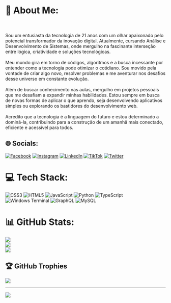 # 💫 About Me:
<br><br>Sou um entusiasta da tecnologia de 21 anos com um olhar apaixonado pelo potencial transformador da inovação digital. Atualmente, cursando Análise e Desenvolvimento de Sistemas, onde mergulho na fascinante interseção entre lógica, criatividade e soluções tecnológicas.<br><br>Meu mundo gira em torno de códigos, algoritmos e a busca incessante por entender como a tecnologia pode otimizar o cotidiano. Sou movido pela vontade de criar algo novo, resolver problemas e me aventurar nos desafios desse universo em constante evolução.<br><br>Além de buscar conhecimento nas aulas, mergulho em projetos pessoais que me desafiam a expandir minhas habilidades. Estou sempre em busca de novas formas de aplicar o que aprendo, seja desenvolvendo aplicativos simples ou explorando os bastidores do desenvolvimento web.<br><br>Acredito que a tecnologia é a linguagem do futuro e estou determinado a dominá-la, contribuindo para a construção de um amanhã mais conectado, eficiente e acessível para todos.<br>


## 🌐 Socials:
[![Facebook](https://img.shields.io/badge/Facebook-%231877F2.svg?logo=Facebook&logoColor=white)](https://facebook.com/https://www.facebook.com/conrado.soares.75?mibextid=ZbWKwL) [![Instagram](https://img.shields.io/badge/Instagram-%23E4405F.svg?logo=Instagram&logoColor=white)](https://instagram.com/https://www.instagram.com/conrado_soaresss?igshid=YzAwZjE1ZTI0Zg==) [![LinkedIn](https://img.shields.io/badge/LinkedIn-%230077B5.svg?logo=linkedin&logoColor=white)]([https://linkedin.com/in/https://www.linkedin.com/in/conrado-soares-387317207?utm_source=share&utm_campaign=share_via&utm_content=profile&utm_medium=android_app](https://www.linkedin.com/in/conrado-soares-387317207)) [![TikTok](https://img.shields.io/badge/TikTok-%23000000.svg?logo=TikTok&logoColor=white)](https://tiktok.com/@https://www.tiktok.com/@s04ress?_t=8iCneEsVaYI&_r=1) [![Twitter](https://img.shields.io/badge/Twitter-%231DA1F2.svg?logo=Twitter&logoColor=white)](https://twitter.com/https://x.com/Soareees?t=5fR5TJegHY5cXtoDCABbNg&s=09) 

# 💻 Tech Stack:
![CSS3](https://img.shields.io/badge/css3-%231572B6.svg?style=for-the-badge&logo=css3&logoColor=white) ![HTML5](https://img.shields.io/badge/html5-%23E34F26.svg?style=for-the-badge&logo=html5&logoColor=white) ![JavaScript](https://img.shields.io/badge/javascript-%23323330.svg?style=for-the-badge&logo=javascript&logoColor=%23F7DF1E) ![Python](https://img.shields.io/badge/python-3670A0?style=for-the-badge&logo=python&logoColor=ffdd54) ![TypeScript](https://img.shields.io/badge/typescript-%23007ACC.svg?style=for-the-badge&logo=typescript&logoColor=white) ![Windows Terminal](https://img.shields.io/badge/Windows%20Terminal-%234D4D4D.svg?style=for-the-badge&logo=windows-terminal&logoColor=white) ![GraphQL](https://img.shields.io/badge/-GraphQL-E10098?style=for-the-badge&logo=graphql&logoColor=white) ![MySQL](https://img.shields.io/badge/mysql-%2300000f.svg?style=for-the-badge&logo=mysql&logoColor=white)
# 📊 GitHub Stats:
![](https://github-readme-stats.vercel.app/api?username=Negraum&theme=merko&hide_border=false&include_all_commits=true&count_private=false)<br/>
![](https://github-readme-streak-stats.herokuapp.com/?user=Negraum&theme=merko&hide_border=false)<br/>
![](https://github-readme-stats.vercel.app/api/top-langs/?username=Negraum&theme=merko&hide_border=false&include_all_commits=true&count_private=false&layout=compact)

## 🏆 GitHub Trophies
![](https://github-profile-trophy.vercel.app/?username=Negraum&theme=radical&no-frame=false&no-bg=true&margin-w=4)

---
[![](https://visitcount.itsvg.in/api?id=Negraum&icon=0&color=0)](https://visitcount.itsvg.in)

<!-- Proudly created with GPRM ( https://gprm.itsvg.in ) -->
